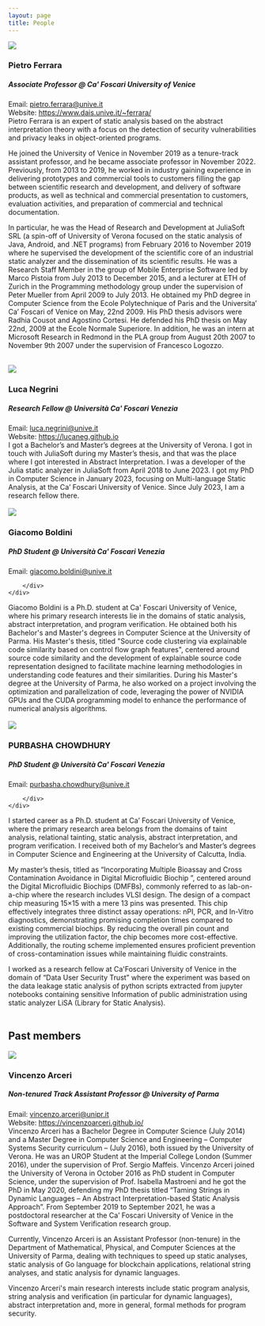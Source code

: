 ```yaml
---
layout: page
title: People
---
```


<div class="div-person-table">
	<div class="div-person-table">
		<img class="div-person-table-col" src="{{ site.baseurl }}/images/pfp-ferrara-pietro.png"/>
		<div class="div-person-table-multicol">
			<h3>Pietro Ferrara</h3>
			<h5>Associate Professor @ Ca' Foscari University of Venice</h5>
			Email: <a href="mailto:pietro.ferrara@unive.it">pietro.ferrara@unive.it</a><br/>
			Website: <a href="https://www.dais.unive.it/~ferrara/">https://www.dais.unive.it/~ferrara/</a>
		</div>
	</div>
</div>
Pietro Ferrara is an expert of static analysis based on the abstract interpretation theory with a focus on the detection of security vulnerabilities and privacy leaks in object-oriented programs.

He joined the University of Venice in November 2019 as a tenure-track assistant professor, and he became associate professor in November 2022. Previously, from 2013 to 2019, he worked in industry gaining experience in delivering prototypes and commercial tools to customers filling the gap between scientific research and development, and delivery of software products, as well as technical and commercial presentation to customers, evaluation activities, and preparation of commercial and technical documentation.

In particular, he was the Head of Research and Development at JuliaSoft SRL (a spin-off of University of Verona focused on the static analysis of Java, Android, and .NET programs) from February 2016 to November 2019 where he supervised the development of the scientific core of an industrial static analyzer and the dissemination of its scientific results. He was a Research Staff Member in the group of Mobile Enterprise Software led by Marco Pistoia from July 2013 to December 2015, and a lecturer at ETH of Zurich in the Programming methodology group under the supervision of Peter Mueller from April 2009 to July 2013. He obtained my PhD degree in Computer Science from the Ecole Polytechnique of Paris and the Universita’ Ca’ Foscari of Venice on May, 22nd 2009. His PhD thesis advisors were Radhia Cousot and Agostino Cortesi. He defended his PhD thesis on May 22nd, 2009 at the Ecole Normale Superiore. In addition, he was an intern at Microsoft Research in Redmond in the PLA group from August 20th 2007 to November 9th 2007 under the supervision of Francesco Logozzo.
<br/><br/>

<div class="div-person-table">
	<div class="div-person-table">
		<img class="div-person-table-col" src="{{ site.baseurl }}/images/pfp-negrini-luca.jpeg"/>
		<div class="div-person-table-multicol">
			<h3>Luca Negrini</h3>
			<h5>Research Fellow @ Università Ca' Foscari Venezia</h5>
			Email: <a href="mailto:luca.negrini@unive.it">luca.negrini@unive.it</a><br/>
			Website: <a href="https://lucaneg.github.io">https://lucaneg.github.io</a>
		</div>
	</div>
</div>
I got a Bachelor’s and Master’s degrees at the University of Verona. I got in touch with JuliaSoft during my Master’s thesis, and that was the place where I got interested in Abstract Interpretation. I was a developer of the Julia static analyzer in JuliaSoft from April 2018 to June 2023. I got my PhD in Computer Science in January 2023, focusing on Multi-language Static Analysis, at the Ca’ Foscari University of Venice. Since July 2023, I am a research fellow there.
<br/><br/>

<div class="div-person-table">
	<div class="div-person-table">
		<img class="div-person-table-col" src="{{ site.baseurl }}/images/pfp-boldini-giacomo.jpg"/>
		<div class="div-person-table-multicol">
			<h3>Giacomo Boldini</h3>
			<h5>PhD Student @ Università Ca' Foscari Venezia</h5>
			Email: <a href="mailto:giacomo.boldini@unive.it">giacomo.boldini@unive.it</a><br/>
			
		</div>
	</div>
</div>
Giacomo Boldini is a Ph.D. student at Ca' Foscari University of Venice, where his primary research interests lie in the domains of static analysis, abstract interpretation, and program verification. He obtained both his Bachelor's and Master's degrees in Computer Science at the University of Parma. His Master's thesis, titled "Source code clustering via explainable code similarity based on control flow graph features", centered around source code similarity and the development of explainable source code representation designed to facilitate machine learning methodologies in understanding code features and their similarities. During his Master's degree at the University of Parma, he also worked on a project involving the optimization and parallelization of code, leveraging the power of NVIDIA GPUs and the CUDA programming model to enhance the performance of numerical analysis algorithms.
<br/><br/>

<div class="div-person-table">
	<div class="div-person-table">
		<img class="div-person-table-col" src="{{ site.baseurl }}/images/pfp-chowdhury-purbasha.jpg"/>
		<div class="div-person-table-multicol">
			<h3>PURBASHA CHOWDHURY</h3>
			<h5>PhD Student @ Università Ca' Foscari Venezia</h5>
			Email: <a href="mailto:purbasha.chowdhury@unive.it">purbasha.chowdhury@unive.it</a><br/>
			
		</div>
	</div>
</div>
I started career as a Ph.D. student at Ca’ Foscari University of Venice, where the primary research area belongs from the domains of taint analysis, relational tainting, static analysis, abstract interpretation, and program verification. I received both of my Bachelor’s and Master’s degrees in Computer Science and Engineering at the University of Calcutta, India. 

My master’s thesis, titled as “Incorporating Multiple Bioassay and Cross Contamination Avoidance in Digital Microfluidic Biochip ”, centered around the Digital Microfluidic Biochips (DMFBs), commonly referred to as lab-on-a-chip where the research includes VLSI design. The design of a compact chip measuring 15×15 with a mere 13 pins was presented. This chip effectively integrates three distinct assay operations: nPI, PCR, and In-Vitro diagnostics, demonstrating promising completion times compared to existing commercial biochips. By reducing the overall pin count and improving the utilization factor, the chip becomes more cost-effective. Additionally, the routing scheme implemented ensures proficient prevention of cross-contamination issues while maintaining fluidic constraints. 

I worked as a research fellow at Ca'Foscari University of Venice in the domain of “Data User Security Trust” where the experiment was based on the data leakage static analysis of python scripts extracted from jupyter notebooks containing sensitive Information of public administration using static analyzer LiSA (Library for Static Analysis).
<br/><br/>
## Past members

<div class="div-person-table">
	<div class="div-person-table">
		<img class="div-person-table-col" src="{{ site.baseurl }}/images/pfp-arceri-vincenzo.jpg"/>
		<div class="div-person-table-multicol">
			<h3>Vincenzo Arceri</h3>
			<h5>Non-tenured Track Assistant Professor @ University of Parma</h5>
			Email: <a href="mailto:vincenzo.arceri@unipr.it">vincenzo.arceri@unipr.it</a><br/>
			Website: <a href="https://vincenzoarceri.github.io/">https://vincenzoarceri.github.io/</a>
		</div>
	</div>
</div>
Vincenzo Arceri has a Bachelor Degree in Computer Science (July 2014) and a Master Degree in Computer Science and Engineering – Computer Systems Security curriculum – (July 2016), both issued by the University of Verona. He was an UROP Student at the Imperial College London (Summer 2016), under the supervision of Prof. Sergio Maffeis. Vincenzo Arceri joined the University of Verona in October 2016 as PhD student in Computer Science, under the supervision of Prof. Isabella Mastroeni and he got the PhD in May 2020, defending my PhD thesis titled “Taming Strings in Dynamic Languages – An Abstract Interpretation-based Static Analysis Approach”. From September 2019 to September 2021, he was a postdoctoral researcher at the Ca’ Foscari University of Venice in the Software and System Verification research group. 

Currently, Vincenzo Arceri is an Assistant Professor (non-tenure) in the Department of Mathematical, Physical, and Computer Sciences at the University of Parma, dealing with techniques to speed up static analyses, static analysis of Go language for blockchain applications, relational string analyses, and static analysis for dynamic languages.

Vincenzo Arceri's main research interests include static program analysis, string analysis and verification (in particular for dynamic languages), abstract interpretation and, more in general, formal methods for program security.
<br/><br/>
